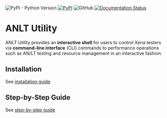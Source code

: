 ![PyPI - Python Version](https://img.shields.io/pypi/pyversions/tdl-anlt-utility) [![PyPI](https://img.shields.io/pypi/v/tdl-anlt-utility)](https://pypi.python.org/pypi/tdl-anlt-utility) ![GitHub](https://img.shields.io/github/license/xenanetworks/tdl-anlt-utility) [![Documentation Status](https://readthedocs.com/projects/xena-networks-tdl-anlt-utility/badge/?version=latest)](https://docs.xenanetworks.com/projects/tdl-anlt-utility/en/latest/?badge=latest)

# ANLT Utility

ANLT Utility provides an **interactive shell** for users to control Xena testers via **command-line interface** (CLI) commands to performance operations such as AN/LT testing and resource management in an interactive fashion.

## Installation
See [installation guide](https://docs.xenanetworks.com/projects/tdl-anlt-utility/en/latest/getting_started/installation/index.html)

## Step-by-Step Guide

See [step-by-step guide](https://docs.xenanetworks.com/projects/tdl-anlt-utility/en/latest/getting_started/step_by_step.html)
